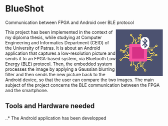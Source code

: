 # BlueShot
Communication between FPGA and Android over BLE protocol

<img src="https://github.com/NinaP21/BlueShot/blob/master/logo.png" align="right" alt="BlueShot logo" width="150" height="150">

<p>This project has been implemented in the context of my diploma thesis, while studying at Computer Engineering and Informatics Department (CEID) of the University of Patras. It is about an Android application that captures a low-resolution picture and sends it to an FPGA-based system, via Bluetooth Low Energy (BLE) protocol. Then, the embedded system processes the image by applying a Gaussian blurring filter and then sends the new picture back to the Android device, so that the user can compare the two images. The main subject of the project concerns the BLE communication between the FPGA and the smartphone.</p>

## Tools and Hardware needed

<p> ..* The Android application has been developped 
  </p>
